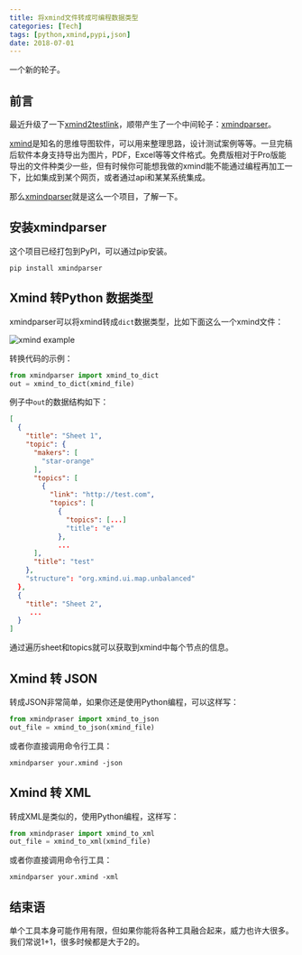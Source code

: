 ```yaml
---
title: 将xmind文件转成可编程数据类型
categories: [Tech]
tags: [python,xmind,pypi,json]
date: 2018-07-01
---
```


一个新的轮子。

<!-- more -->

## 前言

最近升级了一下[xmind2testlink](https://github.com/tobyqin/xmind2testlink)，顺带产生了一个中间轮子：[xmindparser](https://github.com/tobyqin/xmindparser)。

[xmind](https://www.xmind.cn/)是知名的思维导图软件，可以用来整理思路，设计测试案例等等。一旦完稿后软件本身支持导出为图片，PDF，Excel等等文件格式。免费版相对于Pro版能导出的文件种类少一些，但有时候你可能想我做的xmind能不能通过编程再加工一下，比如集成到某个网页，或者通过api和某某系统集成。

那么[xmindparser](https://github.com/tobyqin/xmindparser)就是这么一个项目，了解一下。

## 安装xmindparser

这个项目已经打包到PyPI，可以通过pip安装。

```
pip install xmindparser
```

## Xmind 转Python 数据类型

xmindparser可以将xmind转成`dict`数据类型，比如下面这么一个xmind文件：

![xmind example](https://tobyqin.github.io/img/xmind-example.png)

转换代码的示例：

```python
from xmindparser import xmind_to_dict
out = xmind_to_dict(xmind_file)
```

例子中`out`的数据结构如下：

```json
[
  {
    "title": "Sheet 1",
    "topic": {
      "makers": [
        "star-orange"
      ],
      "topics": [
        {
          "link": "http://test.com",
          "topics": [
            {
              "topics": [...]
              "title": "e"
            },
            ...
      ],
      "title": "test"
    },
    "structure": "org.xmind.ui.map.unbalanced"
  },
  {
    "title": "Sheet 2",
     ...
  }
]
```

通过遍历sheet和topics就可以获取到xmind中每个节点的信息。

## Xmind 转 JSON

转成JSON非常简单，如果你还是使用Python编程，可以这样写：

```python
from xmindpraser import xmind_to_json
out_file = xmind_to_json(xmind_file)
```

或者你直接调用命令行工具：

```
xmindparser your.xmind -json
```

## Xmind 转 XML

转成XML是类似的，使用Python编程，这样写：

```python
from xmindpraser import xmind_to_xml
out_file = xmind_to_xml(xmind_file)
```

或者你直接调用命令行工具：

```
xmindparser your.xmind -xml
```

## 结束语

单个工具本身可能作用有限，但如果你能将各种工具融合起来，威力也许大很多。我们常说1+1，很多时候都是大于2的。